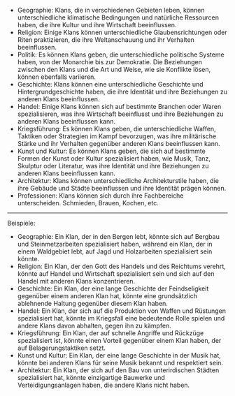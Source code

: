 -   Geographie: Klans, die in verschiedenen Gebieten leben, können unterschiedliche klimatische Bedingungen und natürliche Ressourcen haben, die ihre Kultur und ihre Wirtschaft beeinflussen.
-   Religion: Einige Klans können unterschiedliche Glaubensrichtungen oder Riten praktizieren, die ihre Weltanschauung und ihr Verhalten beeinflussen.
-   Politik: Es können Klans geben, die unterschiedliche politische Systeme haben, von der Monarchie bis zur Demokratie. Die Beziehungen zwischen den Klans und die Art und Weise, wie sie Konflikte lösen, können ebenfalls variieren.
-   Geschichte: Klans können eine unterschiedliche Geschichte und Hintergrundgeschichte haben, die ihre Identität und ihre Beziehungen zu anderen Klans beeinflussen.
-   Handel: Einige Klans können sich auf bestimmte Branchen oder Waren spezialisieren, was ihre Wirtschaft beeinflusst und ihre Beziehungen zu anderen Klans beeinflussen kann.
-   Kriegsführung: Es können Klans geben, die unterschiedliche Waffen, Taktiken oder Strategien im Kampf bevorzugen, was ihre militärische Stärke und ihr Verhalten gegenüber anderen Klans beeinflussen kann.
-   Kunst und Kultur: Es können Klans geben, die sich auf bestimmte Formen der Kunst oder Kultur spezialisiert haben, wie Musik, Tanz, Skulptur oder Literatur, was ihre Identität und ihre Beziehungen zu anderen Klans beeinflussen kann.
-   Architektur: Klans können unterschiedliche Architekturstile haben, die ihre Gebäude und Städte beeinflussen und ihre Identität prägen können.
- Professionen: Klans können sich durch ihre Fachbereiche unterscheiden. Schmieden, Brauen, Kochen, etc.















---
Beispiele:
-   Geographie: Ein Klan, der in den Bergen lebt, könnte sich auf Bergbau und Steinmetzarbeiten spezialisiert haben, während ein Klan, der in einem Waldgebiet lebt, auf Jagd und Holzarbeiten spezialisiert sein könnte.
-   Religion: Ein Klan, der den Gott des Handels und des Reichtums verehrt, könnte auf Handel und Wirtschaft spezialisiert sein und sich auf den Handel mit anderen Klans konzentrieren.
-   Geschichte: Ein Klan, der eine lange Geschichte der Feindseligkeit gegenüber einem anderen Klan hat, könnte eine grundsätzlich ablehnende Haltung gegenüber diesem Klan haben.
-   Handel: Ein Klan, der sich auf die Produktion von Waffen und Rüstungen spezialisiert hat, könnte im Kriegsfall eine bedeutende Rolle spielen und andere Klans davon abhalten, gegen ihn zu kämpfen.
-   Kriegsführung: Ein Klan, der auf schnelle Angriffe und Rückzüge spezialisiert ist, könnte einen Vorteil gegenüber einem Klan haben, der auf Belagerungstaktiken setzt.
-   Kunst und Kultur: Ein Klan, der eine lange Geschichte in der Musik hat, könnte bei anderen Klans für seine Musik bekannt und respektiert sein.
-   Architektur: Ein Klan, der sich auf den Bau von unterirdischen Städten spezialisiert hat, könnte einzigartige Bauwerke und Verteidigungsanlagen haben, die andere Klans nicht haben.